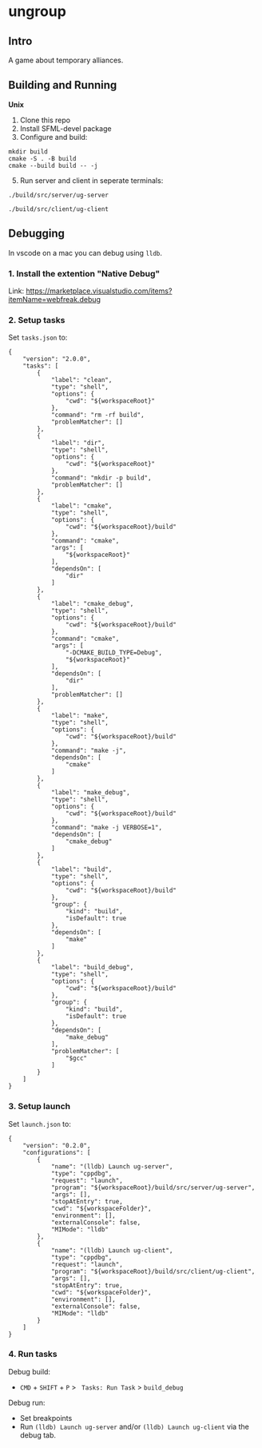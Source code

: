 # ungroup

## Intro

A game about temporary alliances.

## Building and Running
**Unix**
1. Clone this repo
2. Install SFML-devel package
3. Configure and build:
```
mkdir build
cmake -S . -B build
cmake --build build -- -j
```
5. Run server and client in seperate terminals:
```
./build/src/server/ug-server
```
```
./build/src/client/ug-client
```

## Debugging

In vscode on a mac you can debug using `lldb`.

### 1. Install the extention "Native Debug"

Link: https://marketplace.visualstudio.com/items?itemName=webfreak.debug

### 2. Setup tasks

Set `tasks.json` to:
```
{
    "version": "2.0.0",
    "tasks": [
        {
            "label": "clean",
            "type": "shell",
            "options": {
                "cwd": "${workspaceRoot}"
            },
            "command": "rm -rf build",
            "problemMatcher": []
        },
        {
            "label": "dir",
            "type": "shell",
            "options": {
                "cwd": "${workspaceRoot}"
            },
            "command": "mkdir -p build",
            "problemMatcher": []
        },
        {
            "label": "cmake",
            "type": "shell",
            "options": {
                "cwd": "${workspaceRoot}/build"
            },
            "command": "cmake",
            "args": [
                "${workspaceRoot}"
            ],
            "dependsOn": [
                "dir"
            ]
        },
        {
            "label": "cmake_debug",
            "type": "shell",
            "options": {
                "cwd": "${workspaceRoot}/build"
            },
            "command": "cmake",
            "args": [
                "-DCMAKE_BUILD_TYPE=Debug",
                "${workspaceRoot}"
            ],
            "dependsOn": [
                "dir"
            ],
            "problemMatcher": []
        },
        {
            "label": "make",
            "type": "shell",
            "options": {
                "cwd": "${workspaceRoot}/build"
            },
            "command": "make -j",
            "dependsOn": [
                "cmake"
            ]
        },
        {
            "label": "make_debug",
            "type": "shell",
            "options": {
                "cwd": "${workspaceRoot}/build"
            },
            "command": "make -j VERBOSE=1",
            "dependsOn": [
                "cmake_debug"
            ]
        },
        {
            "label": "build",
            "type": "shell",
            "options": {
                "cwd": "${workspaceRoot}/build"
            },
            "group": {
                "kind": "build",
                "isDefault": true
            },
            "dependsOn": [
                "make"
            ]
        },
        {
            "label": "build_debug",
            "type": "shell",
            "options": {
                "cwd": "${workspaceRoot}/build"
            },
            "group": {
                "kind": "build",
                "isDefault": true
            },
            "dependsOn": [
                "make_debug"
            ],
            "problemMatcher": [
                "$gcc"
            ]
        }
    ]
}
```

### 3. Setup launch

Set `launch.json` to:
```
{
    "version": "0.2.0",
    "configurations": [
        {
            "name": "(lldb) Launch ug-server",
            "type": "cppdbg",
            "request": "launch",
            "program": "${workspaceRoot}/build/src/server/ug-server",
            "args": [],
            "stopAtEntry": true,
            "cwd": "${workspaceFolder}",
            "environment": [],
            "externalConsole": false,
            "MIMode": "lldb"
        },
        {
            "name": "(lldb) Launch ug-client",
            "type": "cppdbg",
            "request": "launch",
            "program": "${workspaceRoot}/build/src/client/ug-client",
            "args": [],
            "stopAtEntry": true,
            "cwd": "${workspaceFolder}",
            "environment": [],
            "externalConsole": false,
            "MIMode": "lldb"
        }
    ]
}
```

### 4. Run tasks

Debug build:
- `CMD` + `SHIFT` + `P` >  ` Tasks: Run Task` > `build_debug`

Debug run:
- Set breakpoints
- Run `(lldb) Launch ug-server` and/or `(lldb) Launch ug-client` via the debug tab.